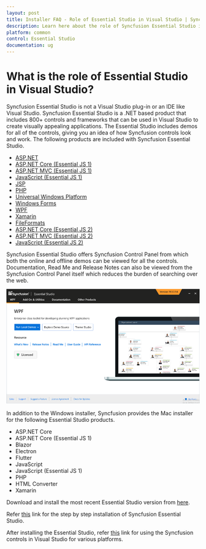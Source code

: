 ```yaml
---
layout: post
title: Installer FAQ - Role of Essential Studio in Visual Studio | Syncfusion
description: Learn here about the role of Syncfusion Essential Studio in Visual Studio and its difference from Visual Studio.
platform: common
control: Essential Studio
documentation: ug
---
```


# What is the role of Essential Studio in Visual Studio?

Syncfusion Essential Studio is not a Visual Studio plug-in or an IDE like Visual Studio. Syncfusion Essential Studio is a .NET based product that includes 800+ controls and frameworks that can be used in Visual Studio to create visually appealing applications. The Essential Studio includes demos for all of the controls, giving you an idea of how Syncfusion controls look and work. The following products are included with Syncfusion Essential Studio.

* [ASP.NET](https://help.syncfusion.com/aspnet/overview)
* [ASP.NET Core (Essential JS 1)](https://help.syncfusion.com/aspnet-core/overview)
* [ASP.NET MVC (Essential JS 1)](https://help.syncfusion.com/aspnetmvc/introduction)
* [JavaScript (Essential JS 1)](https://help.syncfusion.com/js/overview)
* [JSP](https://help.syncfusion.com/jsp/overview)
* [PHP](https://help.syncfusion.com/php/overview)
* [Universal Windows Platform](https://help.syncfusion.com/uwp/overview)
* [Windows Forms ](https://help.syncfusion.com/windowsforms/overview)
* [WPF](https://help.syncfusion.com/wpf/welcome-to-syncfusion-essential-wpf)
* [Xamarin](https://help.syncfusion.com/xamarin/introduction/overview)
* [FileFormats](https://help.syncfusion.com/file-formats/introduction)
* [ASP.NET Core (Essential JS 2)](https://ej2.syncfusion.com/aspnetcore/documentation/introduction/)
* [ASP.NET MVC (Essential JS 2)](https://ej2.syncfusion.com/aspnetmvc/documentation/introduction/)
* [JavaScript (Essential JS 2)](https://ej2.syncfusion.com/documentation/introduction/)

Syncfusion Essential Studio offers Syncfusion Control Panel from which both the online and offline demos can be viewed for all the controls. Documentation, Read Me and Release Notes can also be viewed from the Syncfusion Control Panel itself which reduces the burden of searching over the web.  

![Syncfusion Control Panel](WPF_images/Dashboard_img1.png)

In addition to the Windows installer, Syncfusion provides the Mac installer for the following Essential Studio products.

* ASP.NET Core
* ASP.NET Core (Essential JS 1)
* Blazor
* Electron
* Flutter
* JavaScript
* JavaScript (Essential JS 1)
* PHP
* HTML Converter
* Xamarin

Download and install the most recent Essential Studio version from [here](https://www.syncfusion.com/downloads/latest-version).

Refer [this](https://help.syncfusion.com/common/essential-studio/installation/install-using-the-offline-installer#step-by-step-installation) link for the step by step installation of Syncfusion Essential Studio.

After installing the Essential Studio, refer [this](https://help.syncfusion.com) link for using the Syncfusion controls in Visual Studio for various platforms.


